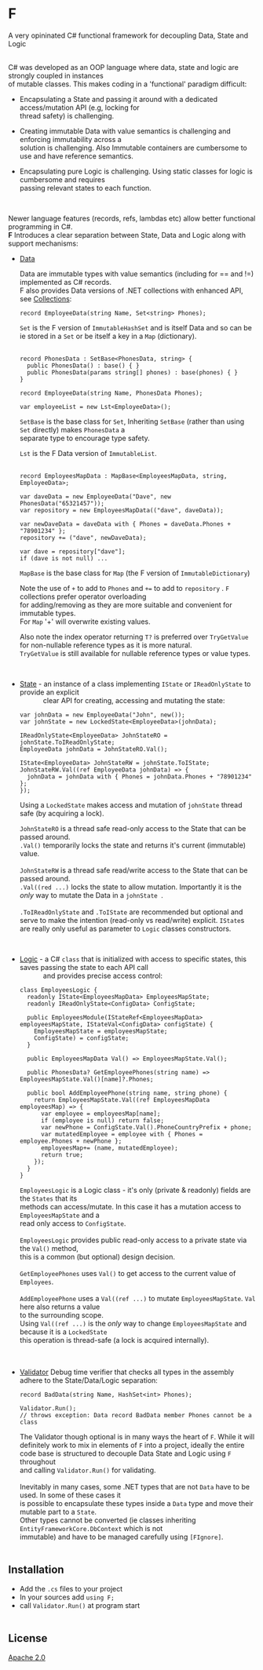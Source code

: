 # F
A very opininated C# functional framework for decoupling Data, State and Logic
<br><br>

C# was developed as an OOP language where data, state and logic are strongly coupled in instances   
of mutable classes. This makes coding in a 'functional' paradigm difficult:

- Encapsulating a State and passing it around with a dedicated access/mutation API (e.g, locking for   
  thread safety) is challenging.  

- Creating immutable Data with value semantics is challenging and enforcing immutability across a   
  solution is challenging. Also Immutable containers are cumbersome to use and have reference semantics. 

- Encapsulating pure Logic is challenging. Using static classes for logic is cumbersome and requires    
  passing relevant states to each function. 

<br />


Newer language features (records, refs, lambdas etc) allow better functional programming in C#.   
**F** Introduces a clear separation between State, Data and Logic along with support mechanisms:<br/>

- [Data](https://github.com/kofifus/F/wiki/Data) 

  Data are immutable types with value semantics (including for == and !=) implemented as C# records.  
  F also provides Data versions of .NET collections with enhanced API, see [Collections](https://github.com/kofifus/F/wiki/Collections): 
     
  ```
  record EmployeeData(string Name, Set<string> Phones);
  ```
  `Set` is the F version of `ImmutableHashSet` and is itself Data and so can be ie stored in a `Set` or be itself a key in a `Map` (dictionary).  
  <br/>

  ```
  record PhonesData : SetBase<PhonesData, string> {
    public PhonesData() : base() { }
    public PhonesData(params string[] phones) : base(phones) { }
  }

  record EmployeeData(string Name, PhonesData Phones);

  var employeeList = new Lst<EmployeeData>(); 
  ```
  `SetBase` is the base class for `Set`, Inheriting `SetBase` (rather than using `Set` directly) makes `PhonesData` a  
  separate type to encourage type safety.  

  `Lst` is the F Data version of `ImmutableList`.  
  <br/>    

  ```
  record EmployeesMapData : MapBase<EmployeesMapData, string, EmployeeData>;

  var daveData = new EmployeeData("Dave", new PhonesData("65321457"));
  var repository = new EmployeesMapData(("dave", daveData));
  
  var newDaveData = daveData with { Phones = daveData.Phones + "78901234" }; 
  repository += ("dave", newDaveData);

  var dave = repository["dave"];
  if (dave is not null) ...
  ```
  `MapBase` is the base class for `Map` (the F version of `ImmutableDictionary`)  
    
  Note the use of `+` to add to `Phones` and `+=` to add to `repository` . `F` collections prefer operator overloading  
  for adding/removing as they are more suitable and convenient for immutable types.  
  For `Map` '+' will overwrite existing values.

  Also note the index operator returning `T?` is preferred over `TryGetValue` for non-nullable reference 
  types as it is more natural.  
  `TryGetValue` is still available for nullable reference types or value types.
<br/>

- [State](https://github.com/kofifus/F/wiki/State) - an instance of a class implementing `IState` or `IReadOnlyState` to provide an explicit  
  &nbsp;&nbsp;&nbsp;&nbsp;&nbsp;&nbsp;&nbsp;&nbsp;&nbsp;&nbsp;&nbsp;&nbsp;clear API  for creating, accessing and mutating the state:
  ```
  var johnData = new EmployeeData("John", new());
  var johnState = new LockedState<EmployeeData>(johnData); 
  
  IReadOnlyState<EmployeeData> JohnStateRO = johnState.ToIReadOnlyState;
  EmployeeData johnData = JohnStateRO.Val(); 

  IState<EmployeeData> JohnStateRW = johnState.ToIState;
  JohnStateRW.Val((ref EmployeeData johnData) => {
    johnData = johnData with { Phones = johnData.Phones + "78901234" };
  }); 
  ```
  Using a `LockedState` makes access and mutation of `johnState` thread safe (by acquiring a lock).

  `JohnStateRO` is a thread safe read-only access to the State that can be passed around.  
  `.Val()` temporarily locks the state and returns it's current (immutable) value.  
  <br>
  `JohnStateRW` is a thread safe read/write access to the State that can be passed around.  
  `.Val((red ...)` locks the state to allow mutation. Importantly it is the _only_ way to mutate the Data in a `johnState `.  
  <br>
  `.ToIReadOnlyState` and `.ToIState` are recommended but optional and serve to make the intention (read-only vs read/write) explicit.
  `IState`s are really only useful as parameter to `Logic` classes constructors.
<br/>

- [Logic](https://github.com/kofifus/F/wiki/Logic) - a C# `class` that is initialized with access to specific states, this saves passing the state to each API call  
  &nbsp;&nbsp;&nbsp;&nbsp;&nbsp;&nbsp;&nbsp;&nbsp;&nbsp;&nbsp;&nbsp;&nbsp;and provides precise access control: 

  ```
  class EmployeesLogic {
    readonly IState<EmployeesMapData> EmployeesMapState;
    readonly IReadOnlyState<ConfigData> ConfigState;

    public EmployeesModule(IStateRef<EmployeesMapData> employeesMapState, IStateVal<ConfigData> configState) {
      EmployeesMapState = employeesMapState;
      ConfigState) = configState;
    }

    public EmployeesMapData Val() => EmployeesMapState.Val();

    public PhonesData? GetEmployeePhones(string name) => EmployeesMapState.Val()[name]?.Phones;

    public bool AddEmployeePhone(string name, string phone) {
      return EmployeesMapState.Val((ref EmployeesMapData employeesMap) => {
        var employee = employeesMap[name];
        if (employee is null) return false;
        var newPhone = ConfigState.Val().PhoneCountryPrefix + phone;
        var mutatedEmployee = employee with { Phones = employee.Phones + newPhone }; 
        employeesMap+= (name, mutatedEmployee);
        return true;
      });
    }
  }
  ```
  `EmployeesLogic` is a Logic class - it's only (private & readonly) fields are the `States` that its  
  methods can access/mutate. In this case it has a mutation access to `EmployeesMapState` and a  
  read only access to `ConfigState`.  
  <br/>
  `EmployeesLogic` provides public read-only access to a private state via the `Val()` method,  
  this is a common (but optional) design decision.  
  <br/>
  `GetEmployeePhones` uses `Val()` to get access to the current value of `Employees`.  
  <br/>
  `AddEmployeePhone` uses a `Val((ref ...)` to mutate `EmployeesMapState`. `Val` here also returns a value  
  to the surrounding scope.  
  Using `Val((ref ...)` is the _only_ way to change `EmployeesMapState` and because it is a `LockedState`  
  this operation is thread-safe (a lock is acquired internally).  
  <br/>
  <br/>
- [Validator](https://github.com/kofifus/F/wiki/Validator) Debug time verifier that checks all types in the assembly adhere to the State/Data/Logic separation:

  ```
  record BadData(string Name, HashSet<int> Phones);

  Validator.Run();  
  // throws exception: Data record BadData member Phones cannot be a class
  ```

  The Validator though optional is in many ways the heart of `F`. While it will definitely work to mix in elements 
of `F` into a project, ideally the entire code base is structured to decouple Data State and Logic using `F` throughout  
and calling `Validator.Run()` for validating.<br><br>
Inevitably in many cases, some .NET types that are not `Data` have to be used. In some of these cases it  
is possible to encapsulate these types inside a `Data` type and move their mutable part to a `State`.  
Other types cannot be converted (ie classes inheriting `EntityFrameworkCore.DbContext` which is not   
immutable) and have to be managed carefully using `[FIgnore]`. 
<br><br>
## Installation

- Add the `.cs` files to your project
- In your sources add `using F;`
- call `Validator.Run()` at program start
<br><br>
## License

[Apache 2.0](https://www.apache.org/licenses/LICENSE-2.0)




